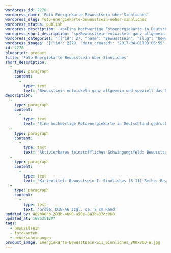 ```yaml
---
wordpress_id: 2278
wordpress_name: 'Foto-Energiekarte Bewusstsein über Sinnliches'
wordpress_slug: foto-energiekarte-bewusstsein-ueber-sinnliches
wordpress_status: publish
wordpress_description: '<p>Eine hochwertige Fotoenergiekarte in Deutschland gedruckt und in Handarbeit laminiert. Sie ist in Postkartengröße (DIN-A6) gut zu transportieren und kann auch auf den Körper aufgelegt werden.</p><p>Aktivierbares feinstoffliches Schwingungsfeld: Bewusstsein - Bewusstsein in Bezug zu Sinnlichem - Entwicklung - "Schwingungserhöhung" - Feinstofflichkeit erfahren: Entwicklung des eigenen Bewusstsein allgemein und speziell Entwicklung des Bewusstsein über Sinne, Sinnliches, Sinnlichkeit. Bewusstsein darüber, die Welt und sich selbst über die Sinne zu erfahren, Sinnliches Erleben in allen Facetten. Generell: Entwicklung der Fähigkeit zur Wahrnehmung und zur Lenkung feinstofflicher Energien.</p><p>Kartentitel: Bewusstsein I: Sinnliches (S 11) Reihe: Bewusstsein.</p><p>Größe: DIN-A6 zzgl. ca. 2 cm Rand<br />Andere Formate sind individuell für Sie innerhalb weniger Tage herstellbar. Bitte kontaktieren Sie uns hierfür unter <a href="mailto:info@elvedenverlag.de">info@elvedenverlag.de</a>.</p><p><a href="https://my.feenbaum.de/anwendung-energiebilder-foto-laminiert/">Anwendungshinweise</a></p>'
wordpress_short_description: '<p>Bewusstsein entwickeln ganz allgemein und speziell das Bewusstsein über Sinnliches, Sinne, Sinnlichkeit<br /><em>Hinweis: Das Wasserzeichen „Elveden Verlag Energiebild“ wird nicht mit gedruckt</em></p>'
wordpress_categories: '[{"id": 27, "name": "Bewusstsein", "slug": "bewusstsein"}, {"id": 23, "name": "Fotokarten", "slug": "fotokarten"}, {"id": 66, "name": "Neuerscheinungen", "slug": "neuerscheinungen"}]'
wordpress_images: '[{"id": 2279, "date_created": "2017-04-01T03:05:55", "date_created_gmt": "2017-03-31T23:05:55", "date_modified": "2017-04-01T03:05:55", "date_modified_gmt": "2017-03-31T23:05:55", "src": "https://my.feenbaum.de/wp-content/uploads/2017/04/Energiekarte-Bewusstsein-S11_Sinnliches_800x800-W.jpg", "name": "Energiekarte Bewusstsein S11_Sinnliches_800x800-W", "alt": ""}]'
id: 2278
blueprint: product
title: 'Foto-Energiekarte Bewusstsein über Sinnliches'
short_description:
  -
    type: paragraph
    content:
      -
        type: text
        text: 'Bewusstsein entwickeln ganz allgemein und speziell das Bewusstsein über Sinnliches, Sinne, Sinnlichkeit'
description:
  -
    type: paragraph
    content:
      -
        type: text
        text: 'Eine hochwertige Fotoenergiekarte in Deutschland gedruckt und in Handarbeit laminiert. Sie ist in Postkartengröße (DIN-A6) gut zu transportieren und kann auch auf den Körper aufgelegt werden.'
  -
    type: paragraph
    content:
      -
        type: text
        text: 'Aktivierbares feinstoffliches Schwingungsfeld: Bewusstsein - Bewusstsein in Bezug zu Sinnlichem - Entwicklung - "Schwingungserhöhung" - Feinstofflichkeit erfahren: Entwicklung des eigenen Bewusstsein allgemein und speziell Entwicklung des Bewusstsein über Sinne, Sinnliches, Sinnlichkeit. Bewusstsein darüber, die Welt und sich selbst über die Sinne zu erfahren, Sinnliches Erleben in allen Facetten. Generell: Entwicklung der Fähigkeit zur Wahrnehmung und zur Lenkung feinstofflicher Energien.'
  -
    type: paragraph
    content:
      -
        type: text
        text: 'Kartentitel: Bewusstsein I: Sinnliches (S 11) Reihe: Bewusstsein.'
  -
    type: paragraph
    content:
      -
        type: text
        text: 'Größe: DIN-A6 zzgl. ca. 2 cm Rand'
updated_by: 489b06db-283b-4690-a50e-8a3ba37dc968
updated_at: 1685351307
tags:
  - bewusstsein
  - fotokarten
  - neuerscheinungen
product_image: Energiekarte-Bewusstsein-S11_Sinnliches_800x800-W.jpg
---
```

